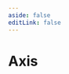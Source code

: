 ```yaml
---
aside: false
editLink: false
---
```


# Axis

<script setup>
import Chart from '../../components/SampleChart.vue'
import { data } from '../../data/sample/axis/index.data.js'
</script>
<Chart :js="data['index.js']" :html="data['index.html']" :css="data['index.css']" title="Axis"/>

<!--@include: @/data/sample/axis/index.md-->